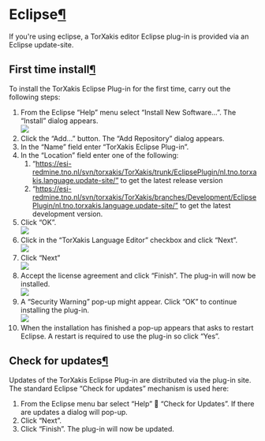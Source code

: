 <a name="Eclipse"></a>

# Eclipse[¶](#Eclipse)

If you're using eclipse, a TorXakis editor Eclipse plug-in is provided via an Eclipse update-site.

<a name="First-time-install"></a>

## First time install[¶](#First-time-install)

To install the TorXakis Eclipse Plug-in for the first time, carry out the following steps:

1.  From the Eclipse “Help” menu select “Install New Software…”. The “Install” dialog appears.  
    ![](/attachments/download/1645/EclipseFirstTimeInstallStep1.png)
2.  Click the “Add…” button. The “Add Repository” dialog appears.
3.  In the “Name” field enter “TorXakis Eclipse Plug-in”.
4.  In the “Location” field enter one of the following:
    1.  “https://esi-redmine.tno.nl/svn/torxakis/TorXakis/trunk/EclipsePlugin/nl.tno.torxakis.language.update-site/” to get the latest release version
    2.  “https://esi-redmine.tno.nl/svn/torxakis/TorXakis/branches/Development/EclipsePlugin/nl.tno.torxakis.language.update-site/” to get the latest development version.
5.  Click “OK”.  
    ![](/attachments/download/1646/EclipseFirstTimeInstallStep2.png)
6.  Click in the “TorXakis Language Editor” checkbox and click “Next”.  
    ![](/attachments/download/1647/EclipseFirstTimeInstallStep6.png)
7.  Click “Next”  
    ![](/attachments/download/1648/EclipseFirstTimeInstallStep7.png)
8.  Accept the license agreement and click “Finish”. The plug-in will now be installed.  
    ![](/attachments/download/1650/EclipseFirstTimeInstallStep8.png)
9.  A “Security Warning” pop-up might appear. Click “OK” to continue installing the plug-in.  
    ![](/attachments/download/1649/EclipseFirstTimeInstallStep9.png)
10.  When the installation has finished a pop-up appears that asks to restart Eclipse. A restart is required to use the plug-in so click “Yes”.

<a name="Check-for-updates"></a>

## Check for updates[¶](#Check-for-updates)

Updates of the TorXakis Eclipse Plug-in are distributed via the plug-in site. The standard Eclipse “Check for updates” mechanism is used here:

1.  From the Eclipse menu bar select “Help”  “Check for Updates”. If there are updates a dialog will pop-up.
2.  Click “Next”.
3.  Click “Finish”. The plug-in will now be updated.